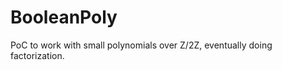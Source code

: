 BooleanPoly
===========

PoC to work with small polynomials over Z/2Z, eventually doing factorization.
